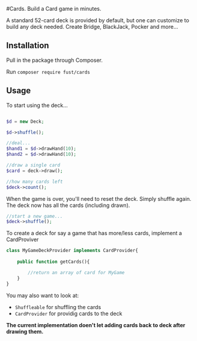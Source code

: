 #Cards. Build a Card game in minutes. 

A standard 52-card deck is provided by default, but one can customize to build any deck needed. Create Bridge, BlackJack, Pocker and more...

## Installation

Pull in the package through Composer.

Run `composer require fust/cards`


## Usage

To start using the deck...

```php  

$d = new Deck;

$d->shuffle();

//deal...
$hand1 = $d->drawHand(10);
$hand2 = $d->drawHand(10);

//draw a single card
$card = deck->draw();

//how many cards left
$deck->count(); 

``` 

When the game is over, you'll need to reset the deck. Simply shuffle again. The deck now has all the cards (including drawn).
```php  
//start a new game...
$deck->shuffle();

``` 


To create a deck for say a game that has more/less cards, implement a CardProviver

```php
class MyGameDeckProvider implements CardProvider{
    
    public function getCards(){

        //return an array of card for MyGame 
	}
}

```
You may also want to look at:

- `Shuffleable` for shuffling the cards
- `CardProvider` for providig cards to the deck


**The current implementation doen't let adding  cards back to deck after drawing them.**






